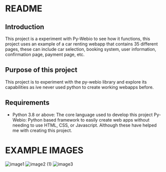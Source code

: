 # README

## Introduction

This project is a experiment with Py-Webio to see how it functions, this project uses an example of a car renting webapp that contains 35 different pages, these can include car selection, booking system, user information, confirmation page, payment page, etc.

## Purpose of this project

This project is to experiment with the py-webio library and explore its capabilities as ive never used python to create working webapps before.

## Requirements 

- Python 3.8 or above: The core language used to develop this project
  Py-Webio: Python based framework to easily create web apps without needing to use HTML, CSS, or Javascript. Although these have helped me with creating this project.


# EXAMPLE IMAGES 

![image1](https://github.com/user-attachments/assets/1dd80aeb-8f2f-42bc-a27c-979da5609233)
![image2 (1)](https://github.com/user-attachments/assets/441c3f6f-b083-475c-8770-b3a4743452bf)
![image3](https://github.com/user-attachments/assets/d71b0f59-083d-49c9-b763-7acdc22c89ee)
